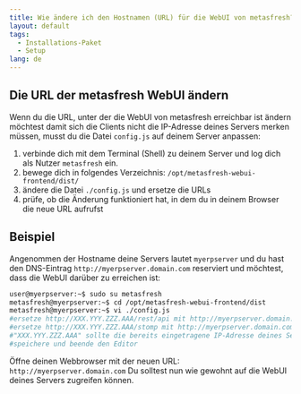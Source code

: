 ```yaml
---
title: Wie ändere ich den Hostnamen (URL) für die WebUI von metasfresh?
layout: default
tags:
  - Installations-Paket
  - Setup
lang: de
---
```


## Die URL der metasfresh WebUI ändern
Wenn du die URL, unter der die WebUI von metasfresh erreichbar ist ändern möchtest damit sich die Clients nicht die IP-Adresse deines Servers merken müssen, musst du die Datei `config.js` auf deinem Server anpassen:
1. verbinde dich mit dem Terminal (Shell) zu deinem Server und log dich als Nutzer `metasfresh` ein.
1. bewege dich in folgendes Verzeichnis: `/opt/metasfresh-webui-frontend/dist/`
1. ändere die Datei `./config.js` und ersetze die URLs
1. prüfe, ob die Änderung funktioniert hat, in dem du in deinem Browser die neue URL aufrufst

## Beispiel
Angenommen der Hostname deine Servers lautet `myerpserver` und du hast den DNS-Eintrag `http://myerpserver.domain.com` reserviert und möchtest, dass die WebUI darüber zu erreichen ist:

```bash
user@myerpserver:~$ sudo su metasfresh
metasfresh@myerpserver:~$ cd /opt/metasfresh-webui-frontend/dist
metasfresh@myerpserver:~$ vi ./config.js
#ersetze http://XXX.YYY.ZZZ.AAA/rest/api mit http://myerpserver.domain.com/rest/api
#ersetze http://XXX.YYY.ZZZ.AAA/stomp mit http://myerpserver.domain.com/stomp
#"XXX.YYY.ZZZ.AAA" sollte die bereits eingetragene IP-Adresse deines Servers sein
#speichere und beende den Editor
```
Öffne deinen Webbrowser mit der neuen URL: `http://myerpserver.domain.com`
Du solltest nun wie gewohnt auf die WebUI deines Servers zugreifen können.

